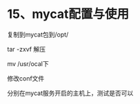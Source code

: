 # 15、mycat配置与使用





复制到mycat包到/opt/

tar -zxvf 解压

mv /usr/ocal下



修改conf文件



分别在mycat服务开启的主机上，测试是否可以

